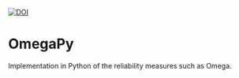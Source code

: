 [![DOI](https://zenodo.org/badge/445846537.svg)](https://zenodo.org/badge/latestdoi/445846537)


# OmegaPy
Implementation in Python of the reliability measures such as Omega.

